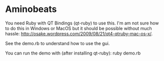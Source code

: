 Aminobeats
===

You need Ruby with QT Bindings (qt-ruby) to use this. I'm am not sure how to do this in Windows or MacOS but it should be possible without much hassle: http://osake.wordpress.com/2009/08/21/qt4-qtruby-mac-os-x/.

See the demo.rb to understand how to use the gui.

You can run the demo with (after installing qt-ruby): ruby demo.rb